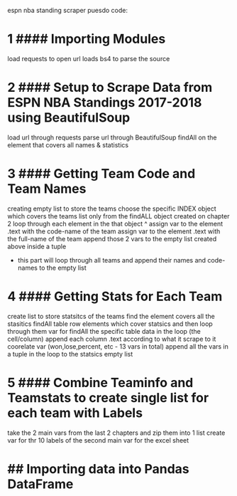 espn nba standing scraper puesdo code:

# 1 #### Importing Modules 
load requests to open url
loads bs4 to parse the source

# 2 #### Setup to Scrape Data from ESPN NBA Standings 2017-2018 using BeautifulSoup 
load url through requests 
parse url through BeautifulSoup
findAll on the element that covers all names & statistics

# 3 #### Getting Team Code and Team Names 
creating empty list to store the teams
choose the specific INDEX object which covers the teams list only from the findALL object created on chapter 2 
loop through each element in the that object ^
assign var to the element .text with the code-name of the team
assign var to the element .text with the full-name of the team
append those 2 vars to the empty list created above inside a tuple
* this part will loop through all teams and append their names and code-names to the empty list

# 4 #### Getting Stats for Each Team
create list to store statsitcs of the teams
find the element covers all the stasitics
findAll table row elements which cover statsics and then loop through them
var for findAll the specific table data in the loop (the cell/column)
append each column .text according to what it scrape to it coorelate var (won,lose,percent, etc - 13 vars in total)
append all the vars in a tuple in the loop to the statsics empty list

# 5 #### Combine Teaminfo and Teamstats to create single list for each team with Labels
take the 2 main vars from the last 2 chapters and zip them into 1 list 
create var for thr 10 labels of the second main var for the excel sheet

# ## Importing data into Pandas DataFrame



